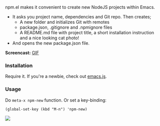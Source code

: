 npm.el makes it convenient to create new NodeJS projects within Emacs.

* It asks you project name, dependencies and Git repo. Then creates;
  * A new folder and initializes Git with remotes
  * package.json, .gitignore and .npmignore files
  * A README.md file with project title, a short installation instruction and a nice looking cat photo!
* And opens the new package.json file.

**Screencast:** [GIF](https://dl.dropbox.com/s/jnuo3m5w5x0q8vw/npmel.gif?token_hash=AAGVHEepAk106ilHMtw_Oh6S_t3GISDDnJM9Yof6eEh1LQ)

### Installation

Require it. If you're a newbie, check out [emacs.js](http://github.com/azer/emacs.js).

### Usage

Do `meta-x npm-new` function. Or set a key-binding:

```elisp
(global-set-key (kbd "M-n") 'npm-new)
```

![](https://dl.dropbox.com/s/9q2p5mrqnajys22/npmel.jpg?token_hash=AAHqttN9DiGl63ma8KRw-G0cdalaiMzrvrOPGnOfDslDjw)
